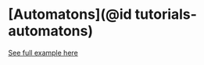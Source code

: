 # [Automatons](@id tutorials-automatons)

[See full example here](https://github.com/manuelelucchi/Liblet.jl/blob/master/examples/automatons.jl)
